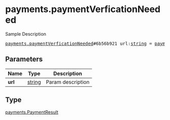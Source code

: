 # payments.paymentVerficationNeeded

Sample Description

<pre>
<a href="../constructor/payments.paymentVerficationNeeded.md">payments.paymentVerficationNeeded</a>#6b56b921 url:<a href="../type/string.md">string</a> = <a href="../type/payments.PaymentResult.md">payments.PaymentResult</a>;
</pre>

## Parameters

| Name | Type | Description |
|------|:----:|-------------|
| **url** | [string](../type/string.md) | Param description |

## Type

[payments.PaymentResult](../type/payments.PaymentResult.md)
